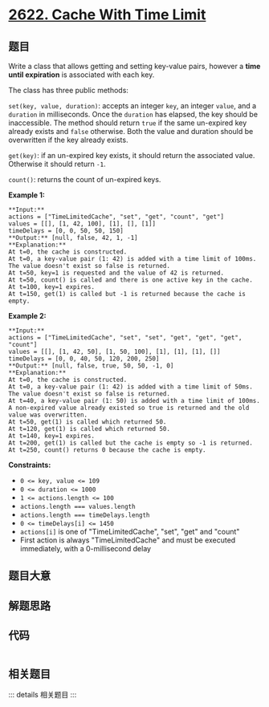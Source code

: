 # [2622. Cache With Time Limit](https://leetcode.com/problems/cache-with-time-limit)

## 题目

Write a class that allows getting and setting key-value pairs, however a
**time until expiration**  is associated with each key.

The class has three public methods:

`set(key, value, duration)`: accepts an integer `key`, an integer `value`, and
a `duration` in milliseconds. Once the `duration` has elapsed, the key should
be inaccessible. The method should return `true` if the same un-expired key
already exists and `false` otherwise. Both the value and duration should be
overwritten if the key already exists.

`get(key)`: if an un-expired key exists, it should return the associated
value. Otherwise it should return `-1`.

`count()`: returns the count of un-expired keys.



**Example 1:**

    
    
    **Input:** 
    actions = ["TimeLimitedCache", "set", "get", "count", "get"]
    values = [[], [1, 42, 100], [1], [], [1]]
    timeDelays = [0, 0, 50, 50, 150]
    **Output:** [null, false, 42, 1, -1]
    **Explanation:**
    At t=0, the cache is constructed.
    At t=0, a key-value pair (1: 42) is added with a time limit of 100ms. The value doesn't exist so false is returned.
    At t=50, key=1 is requested and the value of 42 is returned.
    At t=50, count() is called and there is one active key in the cache.
    At t=100, key=1 expires.
    At t=150, get(1) is called but -1 is returned because the cache is empty.
    

**Example 2:**

    
    
    **Input:** 
    actions = ["TimeLimitedCache", "set", "set", "get", "get", "get", "count"]
    values = [[], [1, 42, 50], [1, 50, 100], [1], [1], [1], []]
    timeDelays = [0, 0, 40, 50, 120, 200, 250]
    **Output:** [null, false, true, 50, 50, -1, 0]
    **Explanation:**
    At t=0, the cache is constructed.
    At t=0, a key-value pair (1: 42) is added with a time limit of 50ms. The value doesn't exist so false is returned.
    At t=40, a key-value pair (1: 50) is added with a time limit of 100ms. A non-expired value already existed so true is returned and the old value was overwritten.
    At t=50, get(1) is called which returned 50.
    At t=120, get(1) is called which returned 50.
    At t=140, key=1 expires.
    At t=200, get(1) is called but the cache is empty so -1 is returned.
    At t=250, count() returns 0 because the cache is empty.
    



**Constraints:**

  * `0 <= key, value <= 109`
  * `0 <= duration <= 1000`
  * `1 <= actions.length <= 100`
  * `actions.length === values.length`
  * `actions.length === timeDelays.length`
  * `0 <= timeDelays[i] <= 1450`
  * `actions[i]` is one of "TimeLimitedCache", "set", "get" and "count"
  * First action is always "TimeLimitedCache" and must be executed immediately, with a 0-millisecond delay


## 题目大意

## 解题思路

## 代码

```javascript

```

## 相关题目

::: details 相关题目
:::
